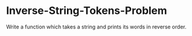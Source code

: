 # Inverse-String-Tokens-Problem
Write a function which takes a string and prints its words in reverse order.
